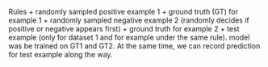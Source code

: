 Rules + randomly sampled positive example 1 + ground truth (GT) for example 1 + randomly sampled negative example 2 (randomly decides if positive or negative appears first) + ground truth for example 2 + test example (only for dataset 1 and for example under the same rule). model was be trained on GT1 and GT2. At the same time, we can record prediction for test example along the way.